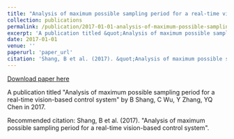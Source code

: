 ```yaml
---
title: "Analysis of maximum possible sampling period for a real-time vision-based control system"
collection: publications
permalink: /publication/2017-01-01-analysis-of-maximum-possible-sampling-period-for-a-real-
excerpt: 'A publication titled &quot;Analysis of maximum possible sampling period for a real-time vision-based control system&quot; by B Shang, C Wu, Y Zhang, YQ Chen in 2017.'
date: 2017-01-01
venue: ''
paperurl: 'paper_url'
citation: 'Shang, B et al. (2017). &quot;Analysis of maximum possible sampling period for a real-time vision-based control system&quot;.'
---
```


<a href='paper_url'>Download paper here</a>

A publication titled &quot;Analysis of maximum possible sampling period for a real-time vision-based control system&quot; by B Shang, C Wu, Y Zhang, YQ Chen in 2017.

Recommended citation: Shang, B et al. (2017). "Analysis of maximum possible sampling period for a real-time vision-based control system".